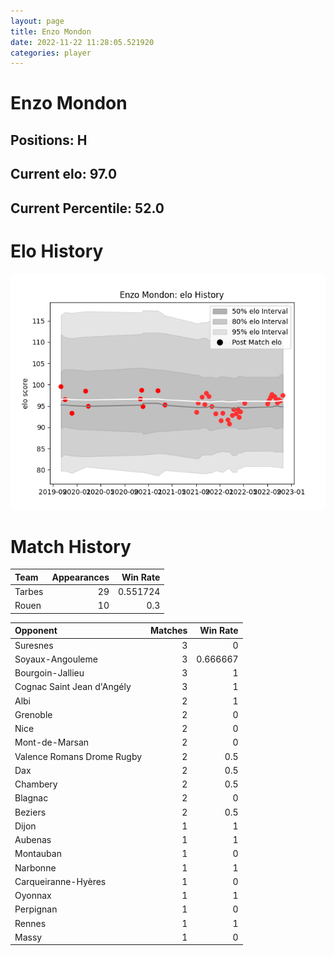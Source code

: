 ```yaml
---  
layout: page  
title: Enzo Mondon  
date: 2022-11-22 11:28:05.521920  
categories: player  
---
```

# Enzo Mondon

## Positions: H

## Current elo: 97.0

## Current Percentile: 52.0

# Elo History


![elo history](history_EnzoMondon.png)
# Match History


| Team   |   Appearances |   Win Rate |
|:-------|--------------:|-----------:|
| Tarbes |            29 |   0.551724 |
| Rouen  |            10 |   0.3      |

| Opponent                   |   Matches |   Win Rate |
|:---------------------------|----------:|-----------:|
| Suresnes                   |         3 |   0        |
| Soyaux-Angouleme           |         3 |   0.666667 |
| Bourgoin-Jallieu           |         3 |   1        |
| Cognac Saint Jean d'Angély |         3 |   1        |
| Albi                       |         2 |   1        |
| Grenoble                   |         2 |   0        |
| Nice                       |         2 |   0        |
| Mont-de-Marsan             |         2 |   0        |
| Valence Romans Drome Rugby |         2 |   0.5      |
| Dax                        |         2 |   0.5      |
| Chambery                   |         2 |   0.5      |
| Blagnac                    |         2 |   0        |
| Beziers                    |         2 |   0.5      |
| Dijon                      |         1 |   1        |
| Aubenas                    |         1 |   1        |
| Montauban                  |         1 |   0        |
| Narbonne                   |         1 |   1        |
| Carqueiranne-Hyères        |         1 |   0        |
| Oyonnax                    |         1 |   1        |
| Perpignan                  |         1 |   0        |
| Rennes                     |         1 |   1        |
| Massy                      |         1 |   0        |